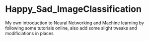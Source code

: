 # Happy_Sad_ImageClassification

My own introduction to Neural Networking and Machine learning by following some tutorials online, also add some slight tweaks and modificiations in places
